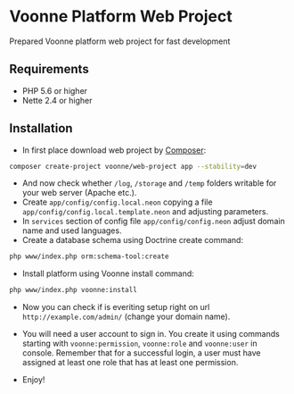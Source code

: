 Voonne Platform Web Project
===========================

Prepared Voonne platform web project for fast development

Requirements
------------

* PHP 5.6 or higher
* Nette 2.4 or higher

Installation
------------

* In first place download web project by [Composer](http://getcomposer.org/):

```sh
composer create-project voonne/web-project app --stability=dev
```

* And now check whether `/log`, `/storage` and `/temp` folders writable for your web server (Apache etc.).
* Create `app/config/config.local.neon` copying a file `app/config/config.local.template.neon` and adjusting parameters.
* In `services` section of config file `app/config/config.neon` adjust domain name and used languages.
* Create a database schema using Doctrine create command:

```sh
php www/index.php orm:schema-tool:create
```

* Install platform using Voonne install command:

```sh
php www/index.php voonne:install
```

* Now you can check if is everiting setup right on url `http://example.com/admin/` (change your domain name).

* You will need a user account to sign in. You create it using commands starting with `voonne:permission`, `voonne:role` and `voonne:user` in console. Remember that for a successful login, a user must have assigned at least one role that has at least one permission.

* Enjoy!
